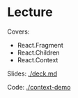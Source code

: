 # Lecture

Covers:

- React.Fragment
- React.Children
- React.Context

Slides: [./deck.md](./deck.md)

Code: [./context-demo](./context-demo)
